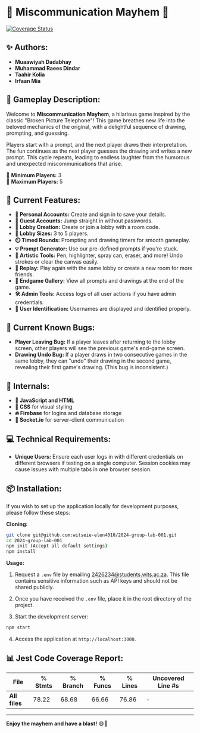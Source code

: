 
# 🎨 Miscommunication Mayhem 🎨

[![Coverage Status](https://coveralls.io/repos/github/witseie-elen4010/2024-group-lab-001/badge.svg?branch=main)](https://coveralls.io/github/witseie-elen4010/2024-group-lab-001?branch=main)



## ✨ Authors:

-   **Muaawiyah Dadabhay**
-   **Muhammad Raees Dindar**
-   **Taahir Kolia**
-   **Irfaan Mia**

## 📄 Gameplay Description:

Welcome to **Miscommunication Mayhem**, a hilarious game inspired by the classic "Broken Picture Telephone"! This game breathes new life into the beloved mechanics of the original, with a delightful sequence of drawing, prompting, and guessing. 

Players start with a prompt, and the next player draws their interpretation. The fun continues as the next player guesses the drawing and writes a new prompt. This cycle repeats, leading to endless laughter from the humorous and unexpected miscommunications that arise.

🎉 **Minimum Players:** 3  
🎉 **Maximum Players:** 5

## 🚀 Current Features:

- **🔐 Personal Accounts:** Create and sign in to save your details.
- **🚪 Guest Accounts:** Jump straight in without passwords.
- **👥 Lobby Creation:** Create or join a lobby with a room code.
- **📏 Lobby Sizes:** 3 to 5 players.
- **⏲️ Timed Rounds:** Prompting and drawing timers for smooth gameplay.
- **💡 Prompt Generator:** Use our pre-defined prompts if you're stuck.
- **🎨 Artistic Tools:** Pen, highlighter, spray can, eraser, and more! Undo strokes or clear the canvas easily.
- **🔄 Replay:** Play again with the same lobby or create a new room for more friends.
- **👀 Endgame Gallery:** View all prompts and drawings at the end of the game.
- **🛠️ Admin Tools:** Access logs of all user actions if you have admin credentials.
- **👤 User Identification:** Usernames are displayed and identified properly.

## 🐛 Current Known Bugs:

- **Player Leaving Bug:** If a player leaves after returning to the lobby screen, other players will see the previous game's end-game screen.
- **Drawing Undo Bug:** If a player draws in two consecutive games in the same lobby, they can "undo" their drawing in the second game, revealing their first game's drawing. (This bug is inconsistent.)

## 🔧 Internals:

- **📝 JavaScript and HTML**
- **🎨 CSS** for visual styling
- **🔥 Firebase** for logins and database storage
- **💬 Socket.io** for server-client communication

## 💻 Technical Requirements:

- **Unique Users:** Ensure each user logs in with different credentials on different browsers if testing on a single computer. Session cookies may cause issues with multiple tabs in one browser session.

## 📦 Installation:

If you wish to set up the application locally for development purposes, please follow these steps:

**Cloning:**

```bash
git clone git@github.com:witseie-elen4010/2024-group-lab-001.git
cd 2024-group-lab-001
npm init (Accept all default settings)
npm install
```

**Usage:**

1.  Request a `.env` file by emailing 2426234@students.wits.ac.za. This file contains sensitive information such as API keys and should not be shared publicly.
    
2.  Once you have received the `.env` file, place it in the root directory of the project.
3.  Start the development server:

```bash
npm start
```
4. Access the application at `http://localhost:3000`.



## 📊 Jest Code Coverage Report:

| File        | % Stmts | % Branch | % Funcs | % Lines | Uncovered Line #s |
|-------------|---------|----------|---------|---------|-------------------|
| **All files** | 78.22  | 68.68   | 66.66  | 76.86  | - |

---

**Enjoy the mayhem and have a blast!** 😄🎉